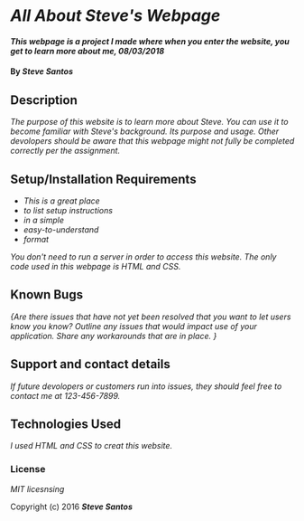# _All About Steve's Webpage_

#### _This webpage is a project I made where when you enter the website, you get to learn more about me, 08/03/2018_

#### By _**Steve Santos**_

## Description

_The purpose of this website is to learn more about Steve. You can use it to become familiar with Steve's background. Its purpose and usage.  Other devolopers should be aware that this webpage might not fully be completed correctly per the assignment._

## Setup/Installation Requirements

* _This is a great place_
* _to list setup instructions_
* _in a simple_
* _easy-to-understand_
* _format_

_You don't need to run a server in order to access this website. The only code used in this webpage is HTML and CSS._

## Known Bugs

_{Are there issues that have not yet been resolved that you want to let users know you know?  Outline any issues that would impact use of your application.  Share any workarounds that are in place. }_

## Support and contact details

_If future devolopers or customers run into issues, they should feel free to contact me at 123-456-7899._

## Technologies Used

_I used HTML and CSS to creat this website._

### License

*MIT licesnsing*

Copyright (c) 2016 **_Steve Santos_**
